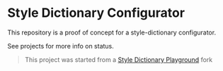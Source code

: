 # Style Dictionary Configurator

This repository is a proof of concept for a style-dictionary configurator.

See projects for more info on status.

> This project was started from a [Style Dictionary Playground](style-dictionary-play.dev) fork
